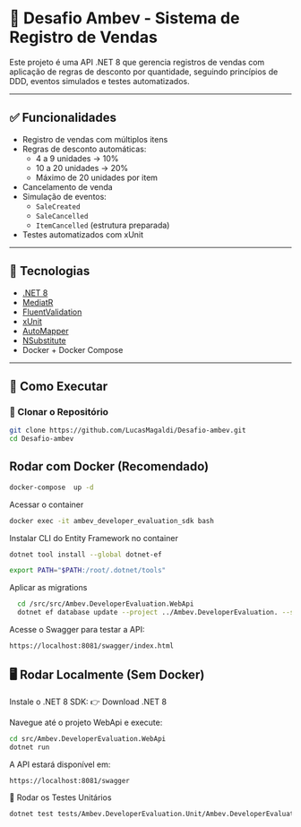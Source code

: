 # 🛒 Desafio Ambev - Sistema de Registro de Vendas

Este projeto é uma API .NET 8 que gerencia registros de vendas com aplicação de regras de desconto por quantidade, seguindo princípios de DDD, eventos simulados e testes automatizados.

---

## ✅ Funcionalidades

- Registro de vendas com múltiplos itens
- Regras de desconto automáticas:
  - 4 a 9 unidades → 10%
  - 10 a 20 unidades → 20%
  - Máximo de 20 unidades por item
- Cancelamento de venda
- Simulação de eventos:
  - `SaleCreated`
  - `SaleCancelled`
  - `ItemCancelled` (estrutura preparada)
- Testes automatizados com xUnit

---

## 🧱 Tecnologias

- [.NET 8](https://dotnet.microsoft.com)
- [MediatR](https://github.com/jbogard/MediatR)
- [FluentValidation](https://docs.fluentvalidation.net)
- [xUnit](https://xunit.net)
- [AutoMapper](https://automapper.org)
- [NSubstitute](https://nsubstitute.github.io)
- Docker + Docker Compose

---

## 🚀 Como Executar

### 🔧 Clonar o Repositório

```bash
git clone https://github.com/LucasMagaldi/Desafio-ambev.git
cd Desafio-ambev
```

## Rodar com Docker (Recomendado)

```bash
docker-compose  up -d
```

Acessar o container

```bash
docker exec -it ambev_developer_evaluation_sdk bash
```

Instalar CLI do Entity Framework no container

```bash
dotnet tool install --global dotnet-ef
```

```bash
export PATH="$PATH:/root/.dotnet/tools"
```

Aplicar as migrations

```bash
  cd /src/src/Ambev.DeveloperEvaluation.WebApi
  dotnet ef database update --project ../Ambev.DeveloperEvaluation. --startup-project . --context DefaultContext
```

Acesse o Swagger para testar a API:

```bash
https://localhost:8081/swagger/index.html
```

## 🖥️ Rodar Localmente (Sem Docker)

Instale o .NET 8 SDK:
👉 Download .NET 8

Navegue até o projeto WebApi e execute:

```bash
cd src/Ambev.DeveloperEvaluation.WebApi
dotnet run
```

A API estará disponível em:

```bash
https://localhost:8081/swagger
```

🧪 Rodar os Testes Unitários

```bash
dotnet test tests/Ambev.DeveloperEvaluation.Unit/Ambev.DeveloperEvaluation.Unit.csproj
```
